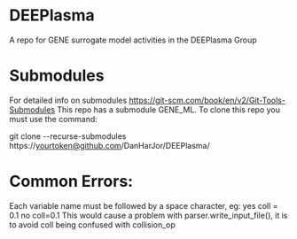 # DEEPlasma
A repo for GENE surrogate model activities in the DEEPlasma Group

# Submodules
For detailed info on submodules https://git-scm.com/book/en/v2/Git-Tools-Submodules
This repo has a submodule GENE_ML. To clone this repo you must use the command:

git clone --recurse-submodules https://yourtoken@github.com/DanHarJor/DEEPlasma/

# Common Errors:

Each variable name must be followed by a space character, eg:
yes
coll = 0.1
no
coll=0.1
This would cause a problem with parser.write_input_file(), it is to avoid coll being confused with collision_op

